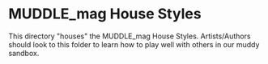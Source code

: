 # MUDDLE_mag House Styles  
  
  This directory "houses" the MUDDLE_mag House Styles. Artists/Authors should look to this folder to learn how to play well with others in our muddy sandbox.  
